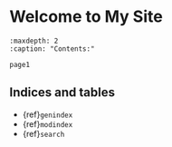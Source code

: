 # Welcome to My Site

```{toctree}
:maxdepth: 2
:caption: "Contents:"

page1
```

## Indices and tables

* {ref}`genindex`
* {ref}`modindex`
* {ref}`search`
